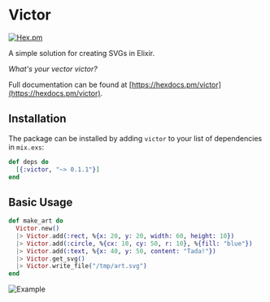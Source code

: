 # Victor

[![Hex.pm](https://img.shields.io/hexpm/v/victor.svg)](https://hex.pm/packages/victor)

A simple solution for creating SVGs in Elixir.

_What's your vector victor?_

Full documentation can be found at [https://hexdocs.pm/victor](https://hexdocs.pm/victor).

## Installation

The package can be installed by adding `victor` to your list of dependencies
in `mix.exs`:

```elixir
def deps do
  [{:victor, "~> 0.1.1"}]
end
```

## Basic Usage

```elixir
def make_art do
  Victor.new()
  |> Victor.add(:rect, %{x: 20, y: 20, width: 60, height: 10})
  |> Victor.add(:circle, %{cx: 10, cy: 50, r: 10}, %{fill: "blue"})
  |> Victor.add(:text, %{x: 40, y: 50, content: "Tada!"})
  |> Victor.get_svg()
  |> Victor.write_file("/tmp/art.svg")
end
```

![Example](https://github.com/zstix/victor/blob/master/examples/art.svg?raw=true)

